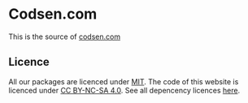# Codsen.com

This is the source of [codsen.com](https://codsen.com)

## Licence

All our packages are licenced under [MIT](https://gitlab.com/codsen/codsen/-/blob/master/LICENSE).
The code of this website is licenced under [CC BY-NC-SA 4.0](https://creativecommons.org/licenses/by-nc-sa/4.0/).
See all depencency licences [here](https://codsen.com/licences/).

